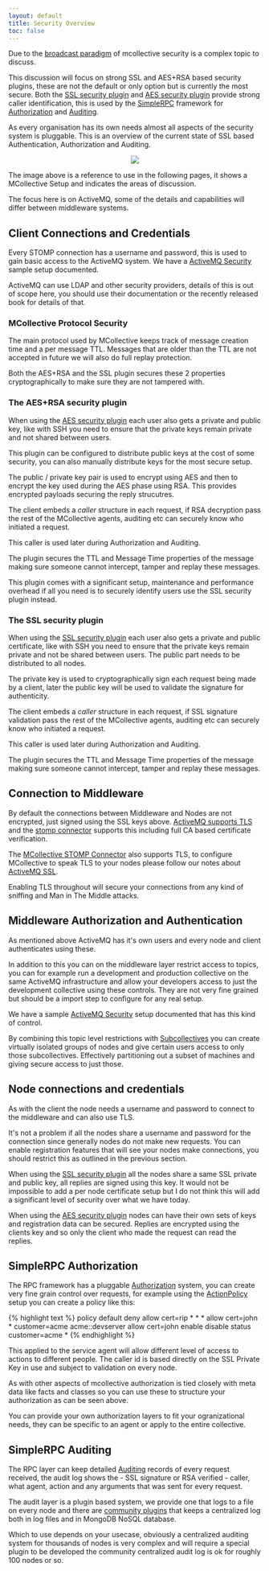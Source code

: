 ```yaml
---
layout: default
title: Security Overview
toc: false
---
```

[broadcast paradigm]: /mcollective/reference/basic/messageflow.html
[SimpleRPC]: /mcollective/simplerpc/
[Authorization]: /mcollective/simplerpc/authorization.html
[Auditing]: /mcollective/simplerpc/auditing.html
[SSL security plugin]: /mcollective/reference/plugins/security_ssl.html
[AES security plugin]: /mcollective/reference/plugins/security_aes.html
[ActiveMQ Security]: /mcollective/reference/integration/activemq_security.html
[ActiveMQ TLS]: http://activemq.apache.org/how-do-i-use-ssl.html
[ActiveMQ SSL]: /mcollective/reference/integration/activemq_ssl.html
[ActiveMQ STOMP]: http://activemq.apache.org/stomp.html
[MCollective STOMP Connector]: /mcollective/reference/plugins/connector_stomp.html
[ActionPolicy]: http://projects.puppetlabs.com/projects/mcollective-plugins/wiki/AuthorizationActionPolicy
[CentralAudit]: http://projects.puppetlabs.com/projects/mcollective-plugins/wiki/AuditCentralRPC
[Subcollectives]: reference/basic/subcollectives.html


Due to the [broadcast paradigm][] of mcollective security is a complex topic to
discuss.

This discussion will focus on strong SSL and AES+RSA based security plugins,
these are not the default or only option but is currently the most secure.
Both the [SSL security plugin][] and [AES security plugin][] provide strong caller
identification, this is used by the [SimpleRPC][] framework for [Authorization][]
and [Auditing][].

As every organisation has its own needs almost all aspects of the security
system is pluggable.  This is an overview of the current state of SSL based
Authentication, Authorization and Auditing.

<center><img src="/mcollective/images/mcollective-aaa.png"></center>

The image above is a reference to use in the following pages, it shows a
MCollective Setup and indicates the areas of discussion.

The focus here is on ActiveMQ, some of the details and capabilities will
differ between middleware systems.

## Client Connections and Credentials

Every STOMP connection has a username and password, this is used to gain basic
access to the ActiveMQ system.  We have a [ActiveMQ Security][] sample setup
documented.

ActiveMQ can use LDAP and other security providers, details of this is out of
scope here, you should use their documentation or the recently released book
for details of that.

### MCollective Protocol Security
The main protocol used by MCollective keeps track of message creation time and
a per message TTL.  Messages that are older than the TTL are not accepted in
future we will also do full replay protection.

Both the AES+RSA and the SSL plugin secures these 2 properties cryptographically
to make sure they are not tampered with.

### The AES+RSA security plugin
When using the [AES security plugin][] each user also gets a private and public
key, like with SSH you need to ensure that the private keys remain private
and not shared between users.

This plugin can be configured to distribute public keys at the cost of some
security, you can also manually distribute keys for the most secure setup.

The public / private key pair is used to encrypt using AES and then to encrypt
the key used during the AES phase using RSA.  This provides encrypted payloads
securing the reply strucutres.

The client embeds a _caller_ structure in each request, if RSA decryption
pass the rest of the MCollective agents, auditing etc can securely know who
initiated a request.

This caller is used later during Authorization and Auditing.

The plugin secures the TTL and Message Time properties of the message making sure
someone cannot intercept, tamper and replay these messages.

This plugin comes with a significant setup, maintenance and performance overhead
if all you need is to securely identify users use the SSL security plugin instead.

### The SSL security plugin
When using the [SSL security plugin][] each user also gets a private and public
certificate, like with SSH you need to ensure that the private keys remain
private and not be shared between users.  The public part needs to be
distributed to all nodes.

The private key is used to cryptographically sign each request being made by a
client, later the public key will be used to validate the signature for
authenticity.

The client embeds a _caller_ structure in each request, if SSL signature
validation pass the rest of the MCollective agents, auditing etc can securely
know who initiated a request.

This caller is used later during Authorization and Auditing.

The plugin secures the TTL and Message Time properties of the message making sure
someone cannot intercept, tamper and replay these messages.

## Connection to Middleware

By default the connections between Middleware and Nodes are not encrypted, just
signed using the SSL keys above.  [ActiveMQ supports TLS][ActiveMQ TLS] and the
[stomp connector][ActiveMQ STOMP] supports this including full CA based
certificate verification.

The [MCollective STOMP Connector][] also supports TLS, to configure MCollective
to speak TLS to your nodes please follow our notes about [ActiveMQ SSL][].

Enabling TLS throughout will secure your connections from any kind of sniffing
and Man in The Middle attacks.

## Middleware Authorization and Authentication

As mentioned above ActiveMQ has it's own users and every node and client
authenticates using these.

In addition to this you can on the middleware layer restrict access to topics,
you can for example run a development and production collective on the same
ActiveMQ infrastructure and allow your developers access to just the development
collective using these controls.  They are not very fine grained but should be a
import step to configure for any real setup.

We have a sample [ActiveMQ Security][] setup documented that has this kind of
control.

By combining this topic level restrictions with [Subcollectives][] you can create
virtually isolated groups of nodes and give certain users access to only those
subcollectives.  Effectively partitioning out a subset of machines and giving
secure access to just those.

## Node connections and credentials

As with the client the node needs a username and password to connect to the
middleware and can also use TLS.

It's not a problem if all the nodes share a username and password for the
connection since generally nodes do not make new requests.  You can enable
registration features that will see your nodes make connections, you should
restrict this as outlined in the previous section.

When using the [SSL security plugin][] all the nodes share a same SSL private
and public key, all replies are signed using this key.  It would not be
impossible to add a per node certificate setup but I do not think this will
add a significant level of security over what we have today.

When using the [AES security plugin][] nodes can have their own sets of keys
and registration data can be secured.  Replies are encrypted using the clients
key and so only the client who made the request can read the replies.

## SimpleRPC Authorization

The RPC framework has a pluggable [Authorization][] system, you can create very
fine grain control over requests, for example using the [ActionPolicy][] setup you
can create a policy like this:

{% highlight text %}
policy default deny
allow   cert=rip      *                       *                *
allow   cert=john     *                       customer=acme    acme::devserver
allow   cert=john     enable disable status   customer=acme    *
{% endhighlight %}

This applied to the service agent will allow different level of access to
actions to different people.  The caller id is based directly on the SSL Private
Key in use and subject to validation on every node.

As with other aspects of mcollective authorization is tied closely with meta
data like facts and classes so you can use these to structure your authorization
as can be seen above.

You can provide your own authorization layers to fit your ogranizational needs,
they can be specific to an agent or apply to the entire collective.

## SimpleRPC Auditing

The RPC layer can keep detailed [Auditing][] records of every request received,
the audit log shows the - SSL signature or RSA verified - caller, what agent, action
and any arguments that was sent for every request.

The audit layer is a plugin based system, we provide one that logs to a file on
every node and there are [community plugins][CentralAudit] that keeps a centralized
log both in log files and in MongoDB NoSQL database.

Which to use depends on your usecase, obviously a centralized auditing system
for thousands of nodes is very complex and will require a special plugin to be
developed the community centralized audit log is ok for roughly 100 nodes or
so.
